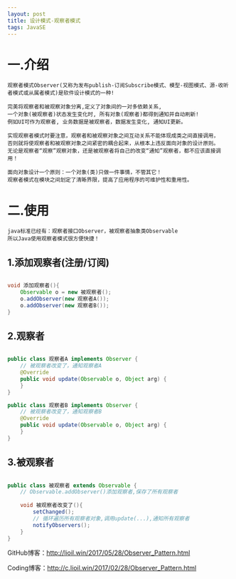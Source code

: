 ```yaml
---
layout: post
title: 设计模式-观察者模式
tags: JavaSE
---
```

# 一.介绍
	观察者模式Observer(又称为发布publish-订阅Subscribe模式、模型-视图模式、源-收听者模式或从属者模式)是软件设计模式的一种!
		
	完美将观察者和被观察对象分离,定义了对象间的一对多依赖关系,
	一个对象(被观察者)状态发生变化时, 所有对象(观察者)都得到通知并自动刷新!	
	例如UI可作为观察者, 业务数据是被观察者，数据发生变化, 通知UI更新。
	
	实现观察者模式时要注意，观察者和被观察对象之间互动关系不能体现成类之间直接调用，
	否则就将使观察者和被观察对象之间紧密的耦合起来，从根本上违反面向对象的设计原则。
	无论是观察者“观察”观察对象，还是被观察者将自己的改变“通知”观察者，都不应该直接调用！
	
	面向对象设计一个原则：一个对象(类)只做一件事情，不管其它！
	观察者模式在模块之间划定了清晰界限，提高了应用程序的可维护性和重用性。
		
# 二.使用
	java标准已经有：观察者接口Observer，被观察者抽象类Observable
	所以Java使用观察者模式很方便快捷！
	
## 1.添加观察者(注册/订阅)

```java

void 添加观察者(){
	Observable o = new 被观察者();
	o.addObserver(new 观察者A());
	o.addObserver(new 观察者B());
}

```
	
## 2.观察者
	
```java

public class 观察者A implements Observer {
	// 被观察者改变了，通知观察者A
    @Override
    public void update(Observable o, Object arg) {
    }
}

public class 观察者B implements Observer {
	// 被观察者改变了，通知观察者B
    @Override
    public void update(Observable o, Object arg) {
    }
}

```

## 3.被观察者

```java

public class 被观察者 extends Observable {
	// Observable.addObserver()添加观察者,保存了所有观察者
	
    void 被观察者改变了(){		
        setChanged();
        // 循环遍历所有观察者对象,调用update(...),通知所有观察者        
        notifyObservers();
    }
}

```

GitHub博客：http://lioil.win/2017/05/28/Observer_Pattern.html

Coding博客：http://c.lioil.win/2017/02/28/Observer_Pattern.html